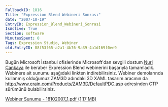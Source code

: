 ```yaml
---
FallbackID: 1816
Title: "Expression Blend Webineri Sonrası"
date: "2007-10-19"
EntryID: Expression_Blend_Webineri_Sonrasi
IsActive: True
Section: software
MinutesSpent: 0
Tags: Expression Studio, Webiner
old.EntryID: 88f53f65-a2a1-4b76-9a39-4a1d169f0ee9
---
```

Bugün Microsoft İstanbul ofislerinde Microsoft'dan sevgili dostum [Nuri
Çankaya](http://www.nuricankaya.com) ile beraber Expression Blend
webinerini başarıyla tamamladık. Webinere ait sunumu aşağıdaki linkten
indirebilirsiniz. Webiner demolarında kullanmış olduğumuz ZAM3D adındaki
3D XAML tasarım aracının da
<http://www.erain.com/Products/ZAM3D/DefaultPDC.asp> adresinden CTP
sürümünü bulabilirsiniz.

[Webiner Sunumu - 18102007\_1.pdf (1,17
MB)](media/Expression_Blend_Webineri_Sonrasi/18102007_1.pdf)


